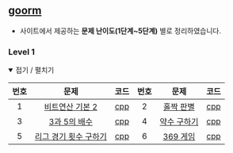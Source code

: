 [goorm](https://app.codility.com/programmers)
---------------------------------------------

-	사이트에서 제공하는 **문제 난이도(1단계~5단계)** 별로 정리하였습니다.

### Level 1

<details open> <summary> 접기 / 펼치기 </summary>

| 번호 | 문제                                                                                                                  | 코드                    | 번호 | 문제                                                                                                   | 코드                    |
|:----:|:---------------------------------------------------------------------------------------------------------------------:|:-----------------------:|:----:|:------------------------------------------------------------------------------------------------------:|:-----------------------:|
|  1   | [비트연산 기본 2](https://level.goorm.io/exam/43173/%EB%B9%84%ED%8A%B8%EC%97%B0%EC%82%B0-%EA%B8%B0%EB%B3%B8-2/quiz/1) | [cpp](source/43173.cpp) |  2   |      [홀짝 판별](https://level.goorm.io/exam/43111/%ED%99%80%EC%A7%9D-%ED%8C%90%EB%B3%84/quiz/1)       | [cpp](source/43111.cpp) |
|  3   |           [3과 5의 배수](https://level.goorm.io/exam/43166/3%EA%B3%BC-5%EC%9D%98-%EB%B0%B0%EC%88%98/quiz/1)           | [cpp](source/43166.cpp) |  4   | [약수 구하기](https://level.goorm.io/exam/43255/%EC%95%BD%EC%88%98-%EA%B5%AC%ED%95%98%EA%B8%B0/quiz/1) | [cpp](source/43255.cpp) |
|  5   |      [리그 경기 횟수 구하기](https://level.goorm.io/exam/43166/3%EA%B3%BC-5%EC%9D%98-%EB%B0%B0%EC%88%98/quiz/1)       | [cpp](source/43092.cpp) |  6   |              [369 게임](https://level.goorm.io/exam/48757/369-%EA%B2%8C%EC%9E%84/quiz/1)               | [cpp](source/48757.cpp) |

</details>
